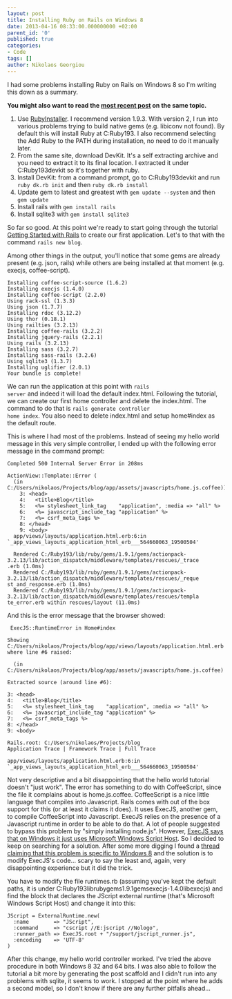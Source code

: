 ```yaml
---
layout: post
title: Installing Ruby on Rails on Windows 8
date: 2013-04-16 08:33:00.000000000 +02:00
parent_id: '0'
published: true
categories:
- Code
tags: []
author: Nikolaos Georgiou
---
```


I had some problems installing Ruby on Rails on Windows 8 so I'm writing this down as a summary.

<strong>You might also want to read the <a href="/2013/08/installing-ruby-on-rails-august-2013">most recent post</a> on the same topic.</strong>
<ol>
<li>Use <a href="http://rubyinstaller.org/downloads/">RubyInstaller</a>. I recommend version 1.9.3. With version 2, I run into various problems trying to build native gems (e.g. libiconv not found). By default this will install Ruby at C:Ruby193. I also recommend selecting the Add Ruby to the PATH during installation, no need to do it manually later.</li>
<li>From the same site, download DevKit. It's a self extracting archive and you need to extract it to its final location. I extracted it under C:Ruby193devkit so it's together with ruby.</li>
<li>Install DevKit: from a command prompt, go to C:Ruby193devkit and run <code>ruby dk.rb init</code> and then <code>ruby dk.rb install</code></li>
<li>Update gem to latest and greatest with <code>gem update --system</code> and then <code>gem update</code></li>
<li>Install rails with <code>gem install rails</code></li>
<li>Install sqlite3 with <code>gem install sqlite3</code></li>
</ol>

So far so good. At this point we're ready to start going through the tutorial <a href="http://guides.rubyonrails.org/getting_started.html">Getting Started with Rails</a> to create our first application. Let's to that with the command <code>rails new blog</code>.

Among other things in the output, you'll notice that some gems are already present (e.g. json, rails) while others are being installed at that moment (e.g. execjs, coffee-script).

```
Installing coffee-script-source (1.6.2)
Installing execjs (1.4.0)
Installing coffee-script (2.2.0)
Using rack-ssl (1.3.3)
Using json (1.7.7)
Installing rdoc (3.12.2)
Using thor (0.18.1)
Using railties (3.2.13)
Installing coffee-rails (3.2.2)
Installing jquery-rails (2.2.1)
Using rails (3.2.13)
Installing sass (3.2.7)
Installing sass-rails (3.2.6)
Using sqlite3 (1.3.7)
Installing uglifier (2.0.1)
Your bundle is complete!
```

We can run the application at this point with <code>rails server</code> and indeed it will load the default index.html. Following the tutorial, we can create our first home controller and delete the index.html. The command to do that is <code>rails generate controller home index</code>. You also need to delete index.html and setup home#index as the default route.

This is where I had most of the problems. Instead of seeing my hello world message in this very simple controller, I ended up with the following error message in the command prompt:

```
Completed 500 Internal Server Error in 208ms

ActionView::Template::Error (
  (in C:/Users/nikolaos/Projects/blog/app/assets/javascripts/home.js.coffee)):
    3: <head>
    4:   <title>Blog</title>
    5:   <%= stylesheet_link_tag    "application", :media => "all" %>
    6:   <%= javascript_include_tag "application" %>
    7:   <%= csrf_meta_tags %>
    8: </head>
    9: <body>
  app/views/layouts/application.html.erb:6:in `_app_views_layouts_application_html_erb___564660063_19500504'

  Rendered C:/Ruby193/lib/ruby/gems/1.9.1/gems/actionpack-3.2.13/lib/action_dispatch/middleware/templates/rescues/_trace
.erb (1.0ms)
  Rendered C:/Ruby193/lib/ruby/gems/1.9.1/gems/actionpack-3.2.13/lib/action_dispatch/middleware/templates/rescues/_reque
st_and_response.erb (1.0ms)
  Rendered C:/Ruby193/lib/ruby/gems/1.9.1/gems/actionpack-3.2.13/lib/action_dispatch/middleware/templates/rescues/templa
te_error.erb within rescues/layout (11.0ms)
```

And this is the error message that the browser showed:

```
 ExecJS::RuntimeError in Home#index

Showing C:/Users/nikolaos/Projects/blog/app/views/layouts/application.html.erb where line #6 raised:

  (in C:/Users/nikolaos/Projects/blog/app/assets/javascripts/home.js.coffee)

Extracted source (around line #6):

3: <head>
4:   <title>Blog</title>
5:   <%= stylesheet_link_tag    "application", :media => "all" %>
6:   <%= javascript_include_tag "application" %>
7:   <%= csrf_meta_tags %>
8: </head>
9: <body>

Rails.root: C:/Users/nikolaos/Projects/blog
Application Trace | Framework Trace | Full Trace

app/views/layouts/application.html.erb:6:in `_app_views_layouts_application_html_erb___564660063_19500504'
```

Not very descriptive and a bit disappointing that the hello world tutorial doesn't "just work". The error has something to do with CoffeeScript, since the file it complains about is home.js.coffee. CoffeeScript is a nice little language that compiles into Javascript. Rails comes with out of the box support for this (or at least it claims it does). It uses ExecJS, another gem, to compile CoffeeScript into Javascript. ExecJS relies on the presence of a Javascript runtime in order to be able to do that. A lot of people suggested to bypass this problem by "simply installing node.js". However, <a href="https://github.com/sstephenson/execjs">ExecJS says that on Windows it just uses Microsoft Windows Script Host</a>. So I decided to keep on searching for a solution. After some more digging I found a <a href="https://github.com/sstephenson/execjs/issues/81">thread claiming that this problem is specific to Windows 8</a> and the solution is to modify ExecJS's code... scary to say the least and, again, very disappointing experience but it did the trick.

You have to modify the file runtimes.rb (assuming you've kept the default paths, it is under C:Ruby193librubygems1.9.1gemsexecjs-1.4.0libexecjs) and find the block that declares the JScript external runtime (that's Microsoft Windows Script Host) and change it into this:

```
JScript = ExternalRuntime.new(
  :name        => "JScript",
  :command     => "cscript //E:jscript //Nologo",
  :runner_path => ExecJS.root + "/support/jscript_runner.js",
  :encoding    => 'UTF-8'
)
```

After this change, my hello world controller worked. I've tried the above procedure in both Windows 8 32 and 64 bits. I was also able to follow the tutorial a bit more by generating the post scaffold and I didn't run into any problems with sqlite, it seems to work. I stopped at the point where he adds a second model, so I don't know if there are any further pitfalls ahead...
